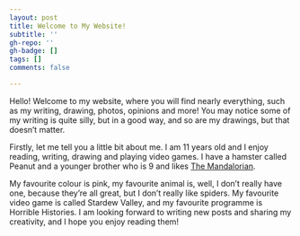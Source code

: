 ```yaml
---
layout: post
title: Welcome to My Website!
subtitle: ''
gh-repo: ''
gh-badge: []
tags: []
comments: false

---
```

Hello! Welcome to my website, where you will find nearly everything, such as my writing, drawing, photos, opinions and more! You may notice some of my writing is quite silly, but in a good way, and so are my drawings, but that doesn’t matter.

Firstly, let me tell you a little bit about me. I am 11 years old and I enjoy reading, writing, drawing and playing video games. I have a hamster called Peanut and a younger brother who is 9 and likes [The Mandalorian](https://en.wikipedia.org/wiki/The_Mandalorian "The Mandalorian").

My favourite colour is pink, my favourite animal is, well, I don’t really have one, because they’re all great, but I don’t really like spiders. My favourite video game is called Stardew Valley, and my favourite programme is Horrible Histories. I am looking forward to writing new posts and sharing my creativity, and I hope you enjoy reading them!